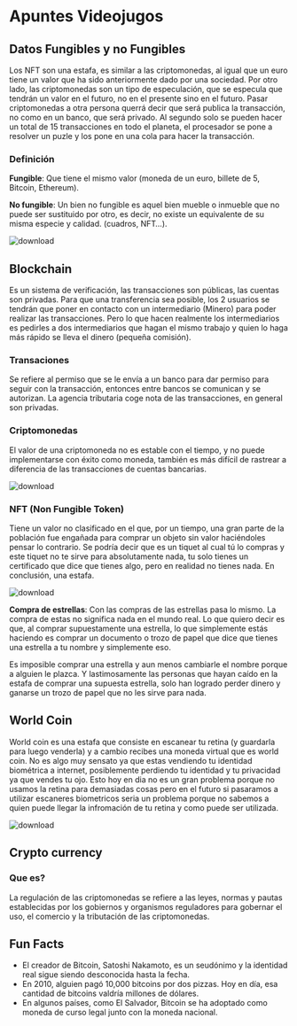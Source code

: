 # Apuntes Videojugos
## Datos Fungibles y no Fungibles
Los NFT son una estafa, es similar a las criptomonedas, al igual que un euro tiene un valor que ha sido anteriormente dado por una sociedad. Por otro lado, las criptomonedas son un tipo de especulación, que se especula que tendrán un valor en el futuro, no en el presente sino en el futuro. Pasar criptomonedas a otra persona querrá decir que será publica la transacción, no como en un banco, que será privado. Al segundo solo se pueden hacer un total de 15 transacciones en todo el planeta, el procesador se pone a resolver un puzle y los pone en una cola para hacer la transacción. 


### Definición
**Fungible**: Que tiene el mismo valor (moneda de un euro, billete de 5, Bitcoin, Ethereum). 


**No fungible**: Un bien no fungible es aquel bien mueble o inmueble que no puede ser sustituido por otro, es decir, no existe un equivalente de su misma especie y calidad. (cuadros, NFT…).


![download](https://github.com/Spaikyjordi/Videojuegos-Jordi/assets/144990855/7e5c68ec-83b6-4874-8340-c5922598b3f0)
## Blockchain
Es un sistema de verificación, las transacciones son públicas, las cuentas son privadas. Para que una transferencia sea posible, los 2 usuarios se tendrán que poner en contacto con un intermediario (Minero) para poder realizar las transacciones. Pero lo que hacen realmente los intermediarios es pedirles a dos intermediarios que hagan el mismo trabajo y quien lo haga más rápido se lleva el dinero (pequeña comisión).

### Transaciones
Se refiere al permiso que se le envía a un banco para dar permiso para seguir con la transacción, entonces entre bancos se comunican y se autorizan. La agencia tributaria coge nota de las transacciones, en general son privadas. 
### Criptomonedas
El valor de una criptomoneda no es estable con el tiempo, y no puede implementarse con éxito como moneda, también es más difícil de rastrear a diferencia de las transacciones de cuentas bancarias. 


![download](https://github.com/Spaikyjordi/Videojuegos-Jordi/assets/144990855/10d07c73-0d67-4996-ae26-a20633c893cf)

### NFT (Non Fungible Token)
Tiene un valor no clasificado en el que, por un tiempo, una gran parte de la población fue engañada para comprar un objeto sin valor haciéndoles pensar lo contrario. Se podría decir que es un tiquet al cual tú lo compras y este tiquet no te sirve para absolutamente nada, tu solo tienes un certificado que dice que tienes algo, pero en realidad no tienes nada. En conclusión, una estafa. 


![download](https://github.com/Spaikyjordi/Videojuegos-Jordi/assets/144990855/8fb9c850-58cf-4d21-85e5-6f6d201fdc13)


**Compra de estrellas**:  Con las compras de las estrellas pasa lo mismo. La compra de estas no significa nada en el mundo real. Lo que quiero decir es que, al comprar supuestamente una estrella, lo que simplemente estás haciendo es comprar un documento o trozo de papel que dice que tienes una estrella a tu nombre y simplemente eso. 	


Es imposible comprar una estrella y aun menos cambiarle el nombre porque a alguien le plazca. Y lastimosamente las personas que hayan caído en la estafa de comprar una supuesta estrella, solo han logrado perder dinero y ganarse un trozo de papel que no les sirve para nada.
## World Coin
World coin es una estafa que consiste en escanear tu retina (y guardarla para luego venderla) y a cambio recibes una moneda virtual que es world coin. No es algo muy sensato ya que estas vendiendo tu identidad biométrica a internet, posiblemente perdiendo tu identidad y tu privacidad ya que vendes tu ojo. Esto hoy en dia no es un gran problema porque no usamos la retina para demasiadas cosas pero en el futuro si pasaramos a utilizar escaneres biometricos seria un problema porque no sabemos a quien puede llegar la infromación de tu retina y como puede ser utilizada. 


![download](https://github.com/Spaikyjordi/Videojuegos-Jordi/assets/144990855/1c33213c-e779-4ccb-807b-3eafcec50495)

## Crypto currency
### Que es?
La regulación de las criptomonedas se refiere a las leyes, normas y pautas establecidas por los gobiernos y organismos reguladores para gobernar el uso, el comercio y la tributación de las criptomonedas.

## Fun Facts
- El creador de Bitcoin, Satoshi Nakamoto, es un seudónimo y la identidad real sigue siendo desconocida hasta la fecha.
- En 2010, alguien pagó 10,000 bitcoins por dos pizzas. Hoy en día, esa cantidad de bitcoins valdría millones de dólares.
- En algunos países, como El Salvador, Bitcoin se ha adoptado como moneda de curso legal junto con la moneda nacional.
